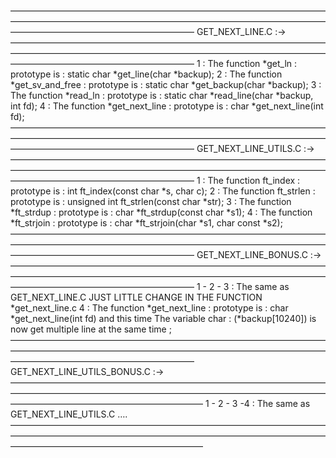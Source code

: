 —————————————————————————————————————————————————————————————————————————————————————————————
GET_NEXT_LINE.C          :->
—————————————————————————————————————————————————————————————————————————————————————————————
1 : The function *get_ln : prototype is : static char *get_line(char *backup);
2 : The function *get_sv_and_free  : prototype is : static char *get_backup(char *backup);
3 : The function *read_ln : prototype is : static char *read_line(char *backup, int fd);
4 : The function *get_next_line : prototype is : char    *get_next_line(int fd);
—————————————————————————————————————————————————————————————————————————————————————————————
GET_NEXT_LINE_UTILS.C   :->
—————————————————————————————————————————————————————————————————————————————————————————————
1 : The function ft_index : prototype is : int ft_index(const char *s, char c);
2 : The function ft_strlen : prototype is : unsigned int    ft_strlen(const char *str);
3 : The function *ft_strdup : prototype is : char    *ft_strdup(const char *s1);
4 : The function *ft_strjoin : prototype is : char    *ft_strjoin(char *s1, char const *s2);
—————————————————————————————————————————————————————————————————————————————————————————————
GET_NEXT_LINE_BONUS.C    :->
—————————————————————————————————————————————————————————————————————————————————————————————
1 - 2 - 3 : The same as GET_NEXT_LINE.C JUST LITTLE CHANGE IN THE FUNCTION *get_next_line.c
4 : The function *get_next_line : prototype is : char    *get_next_line(int fd) and this time 
The variable char : (*backup[10240]) is now get multiple line at the same time ;
 —————————————————————————————————————————————————————————————————————————————————————————————
GET_NEXT_LINE_UTILS_BONUS.C   :->
——————————————————————————————————————————————————————————————————————————————————————————————
1 - 2 - 3 -4 : The same as GET_NEXT_LINE_UTILS.C ….
——————————————————————————————————————————————————————————————————————————————————————————————

